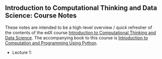 ## Introduction to Computational Thinking and Data Science: Course Notes

These notes are intended to be a high-level overview / quick refresher of the contents of the edX course
[Introduction to Computational Thinking and Data Science](https://www.edx.org/course/introduction-computational-thinking-data-mitx-6-00-2x-3).
The accompanying book to this course is 
[Introduction to Computation and Programming Using Python](https://mitpress.mit.edu/index.php?q=books/introduction-computation-and-programming-using-python-0).

* Lecture  1:
